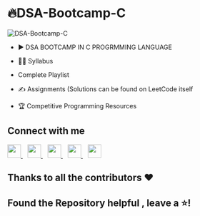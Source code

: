 # 🔥DSA-Bootcamp-C

![DSA-Bootcamp-C]()

- ▶ DSA BOOTCAMP IN C PROGRMMING LANGUAGE

- 🧑‍💻 Syllabus 

-  Complete Playlist
 
- ✍️ Assignments (Solutions can be found on LeetCode itself

- 🏆 Competitive Programming Resources


## Connect with me
  <a href="https://twitter.com/abbhishek_k">
    <img width="30px" src="https://www.vectorlogo.zone/logos/twitter/twitter-official.svg" />
  </a>&ensp;
  <a href="https://www.linkedin.com/in/abbhiishek/">
    <img width="30px" src="https://www.vectorlogo.zone/logos/linkedin/linkedin-icon.svg" />
  </a>&ensp;
  <a href="https://www.youtube.com/channel/UCDV_cwac9byivL5hvpU9mHQ">
  <img width="30px" src="https://i.pinimg.com/originals/46/02/cb/4602cbc18967da9c1eba7452905cd99b.png" />
  </a>&ensp;
  <a href="https://www.instagram.com/abbhishek_k/">
    <img width="30px" src="https://www.vectorlogo.zone/logos/instagram/instagram-icon.svg" />
  </a>&ensp;
  <a href="https://abbhishek.hashnode.dev">
  <img width="30px" src="https://cdn.hashnode.com/res/hashnode/image/upload/v1611902473383/CDyAuTy75.png?auto=compress" />
  </a>


 
## Thanks to all the contributors ❤️



## Found the Repository helpful , leave a ⭐!
